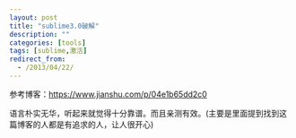 ```yaml
---
layout: post
title: "sublime3.0破解"
description: ""
categories: [tools]
tags: [sublime,激活]
redirect_from:
  - /2013/04/22/
---
```


参考博客：<https://www.jianshu.com/p/04e1b65dd2c0>

语言朴实无华，听起来就觉得十分靠谱。而且亲测有效。(主要是里面提到找到这篇博客的人都是有追求的人，让人很开心)